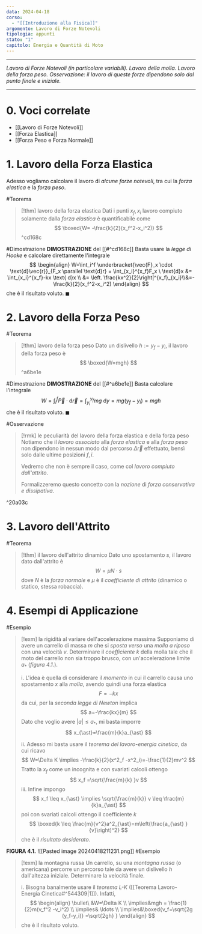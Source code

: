```yaml
---
data: 2024-04-18
corso:
  - "[[Introduzione alla Fisica]]"
argomento: Lavoro di Forze Notevoli
tipologia: appunti
stato: "1"
capitolo: Energia e Quantità di Moto
---
```

- - -
*Lavoro di Forze Notevoli (in particolare variabili). Lavoro della molla. Lavoro della forza peso. Osservazione: il lavoro di queste forze dipendono solo dal punto finale e iniziale.*
- - -
# 0. Voci correlate
- [[Lavoro di Forze Notevoli]]
- [[Forza Elastica]]
- [[Forza Peso e Forza Normale]]
# 1. Lavoro della Forza Elastica
Adesso vogliamo calcolare il lavoro di *alcune forze notevoli*, tra cui la *forza elastica* e la *forza peso*.

#Teorema 
> [!thm] lavoro della forza elastica
> Dati i punti $x_f, x_i$ lavoro compiuto solamente dalla *forza elastica* è quantificabile come
> $$
> \boxed{W= -\frac{k}{2}(x_f^2-x_i^2)}
> $$
^cd168c

#Dimostrazione 
**DIMOSTRAZIONE** del [[#^cd168c]]
Basta usare la *legge di Hooke* e calcolare direttamente l'integrale
$$
\begin{align}
W=\int_i^f \underbracket{\vec{F}_x \cdot \text{d}\vec{r}}_{F_x \parallel \text{d}r} = \int_{x_i}^{x_f}F_x \ \text{d}x &=  \int_{x_i}^{x_f}-kx \text{ d}x \\ &= \left. \frac{kx^2}{2}\right|^{x_f}_{x_i}\\&=-\frac{k}{2}(x_f^2-x_i^2)
\end{align} 
$$
che è il risultato voluto. $\blacksquare$

# 2. Lavoro della Forza Peso
#Teorema 
> [!thm] lavoro della forza peso
> Dato un dislivello $h:=y_f-y_i$, il lavoro della forza peso è
> $$
> \boxed{W=mgh}
> $$
^a6be1e

#Dimostrazione 
**DIMOSTRAZIONE** del [[#^a6be1e]]
Basta calcolare l'integrale
$$
W=\int_i^f \vec{P} \cdot \text{d}\vec{r} = \int_{y_i}^{y_f}mg \text{ d}y = mg(y_f-y_i)=mgh
$$
che è il risultato voluto. $\blacksquare$

#Osservazione 
> [!rmk] le peculiarità del lavoro della forza elastica e della forza peso
> Notiamo che il *lavoro associato* alla *forza elastica* e alla *forza peso* non dipendono in nessun modo dal percorso $\Delta \vec{r}$ effettuato, bensì solo dalle ultime posizioni $f, i$. 
> 
> Vedremo che non è sempre il caso, come col *lavoro compiuto dall'attrito*.
> 
> Formalizzeremo questo concetto con la *nozione* di *forza conservativa e dissipativa*.

^20a03c

# 3. Lavoro dell'Attrito
#Teorema 
> [!thm] il lavoro dell'attrito dinamico
> Dato uno spostamento $s$, il lavoro dato dall'attrito è
> $$
> W=\mu N \cdot s
> $$
> dove $N$ è la *forza normale* e $\mu$ è il *coefficiente di attrito* (dinamico o statico, stessa robaccia).

# 4. Esempi di Applicazione
#Esempio 
> [!exm] la rigidità al variare dell'accelerazione massima
> Supponiamo di avere un carrello di massa $m$ che si *sposta verso* una *molla a riposo* con una velocità $v$. Determinare il *coefficiente* $k$ della molla tale che il moto del carrello non sia troppo brusco, con un'accelerazione limite $a_{\ast}$ (*figura 4.1.*). 
> 
> i. L'idea è quella di considerare il *momento* in cui il carrello causa uno spostamento $x$ alla *molla*, avendo quindi una forza elastica
> $$
> F=-kx
> $$
> da cui, per la *seconda legge di Newton* implica
> $$
> a=-\frac{kx}{m}
> $$
> Dato che voglio avere $\lvert a \rvert \leq a_{\ast}$, mi basta imporre
> $$
> x_{\ast}=\frac{m}{k}a_{\ast}
> $$
> 
> ii. Adesso mi basta usare il *teorema del lavoro-energia cinetica*, da cui ricavo
> $$
> W=\Delta K \implies -\frac{k}{2}(x^2_f -x^2_i)=-\frac{1}{2}mv^2
> $$
> Tratto la $x_f$ come un incognita e con svariati calcoli ottengo
> $$
> x_f =\sqrt{\frac{m}{k} }v
> $$
> iii. Infine impongo
> $$
> x_f \leq x_{\ast} \implies \sqrt{\frac{m}{k}} v \leq \frac{m}{k}a_{\ast}
> $$
> poi con svariati calcoli ottengo il coefficiente $k$
> $$
> \boxed{k \leq \frac{m}{v^2}a^2_{\ast}=m\left(\frac{a_{\ast} }{v}\right)^2}
> $$
> che è il *risultato desiderato*.

**FIGURA 4.1.**
![[Pasted image 20240418211231.png]]
#Esempio 
> [!exm] la montagna russa
> Un carrello, su una *montagna russa* (o americana) percorre un percorso tale da avere un dislivello $h$ dall'altezza iniziale. Determinare la velocità finale.
> 
> i. Bisogna banalmente usare il *teorema L-K* ([[Teorema Lavoro-Energia Cinetica#^544309|1]]). Infatti,
> $$
> \begin{align}
> \bullet\  &W=\Delta K \\
> \implies&mgh = \frac{1}{2}m(v_f^2 -v_i^2) \\
> \implies& \ldots \\ \implies&\boxed{v_f=\sqrt{2g (y_f-y_i)} =\sqrt{2gh} }
> \end{align}
> $$
> che è il risultato voluto.